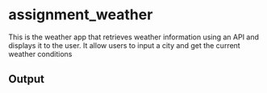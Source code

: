 # assignment_weather
This is the weather app that retrieves weather information using an API and displays it to the user. It allow users to input a city and get the current weather conditions

<h2>Output</h2> 

